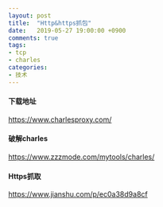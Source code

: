 ```yaml
---
layout: post
title:  "Http&https抓包"
date:   2019-05-27 19:00:00 +0900
comments: true
tags:
- tcp 
- charles
categories:
- 技术
---
```


#### 下载地址
<https://www.charlesproxy.com/>

#### 破解charles
<https://www.zzzmode.com/mytools/charles/>

#### Https抓取
<https://www.jianshu.com/p/ec0a38d9a8cf>
